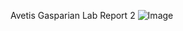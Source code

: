 Avetis Gasparian Lab Report 2
![Image](https://media.discordapp.net/attachments/1087096047064588378/1165824231909621821/image.png?ex=6548416c&is=6535cc6c&hm=6c57de0f8c0d0b23c39d2c039632c71f531c98c3e1e1ca5912e6f6090d3db91c&=&width=1342&height=208)
